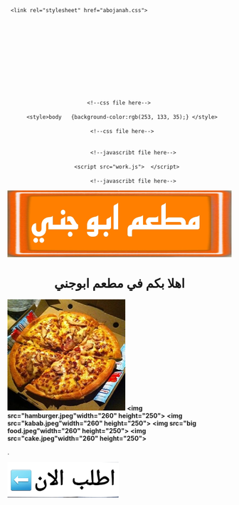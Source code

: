 <!DOCTYPE html>
<html lang="en">
<head>
    <meta charset="UTF-8">
    <meta name="descrption" content="resturant in turkey">
    <title>abo janah resturant</title>

    



     <link rel="stylesheet" href="abojanah.css">












                             <!--css file here-->

          <style>body   {background-color:rgb(253, 133, 35);} </style>

                              <!--css file here-->


                              <!--javascribt file here-->

                         <script src="work.js">  </script>

                              <!--javascribt file here-->

</head>
<body>
    <img src="image of the resturant.jpeg" width="1350" height="150">
    <center><h1 >اهلا بكم في مطعم ابوجني</h1></center>

   <b><img src="pizza.jpeg" width="265" height="250"></b>
   <b><img src="hamburger.jpeg"width="260" height="250"></b>
   <b><img src="kabab.jpeg"width="260" height="250"></b>
   <b><img src="big food.jpeg"width="260" height="250"></b>
   <b><img src="cake.jpeg"width="260" height="250"></b>
  <p class="unshown elemnt"> .</p>
   
 <a href="file:///C:/Users/cep%20lik/Desktop/belal%20is%20work/simdi%20iste.html"
 target="_self" >  <img src="simdi iste.jpeg" width="250"   title="اطلب الان"></a>

</body>
</html>
